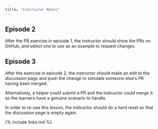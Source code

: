 ```yaml
---
title: "Instructor Notes"
---
```

## Episode 2
After the PR exercise in episode 1, the instructor should show the PRs on GitHub,
and select one to use as an example to request changes.

## Episode 3
After the exercise in episode 2,
the instructor should make an edit to the *discussion* page and push the change
to simulate someone else's PR having been merged.

Alternatively, a helper could submit a PR and the instructor could merge it
so the learners have a genuine scenario to handle.

In order to re-use this lesson, the instructor should do a hard reset
so that the discussion page is empty again.

{% include links.md %}

